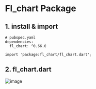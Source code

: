 # Fl_chart Package

## 1. install & import 
```
# pubspec.yaml
dependencies:
  fl_chart: ^0.66.0
```
```
import 'package:fl_chart/fl_chart.dart';
```

## 2. fl_chart.dart
![image](https://github.com/KRFLUTTERUG/wiki-flutter-widget/assets/17956765/dc2d2bd6-3c5f-4f6e-a923-2fbc5340d6e3)